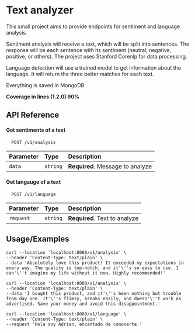 # Text analyzer

This small project aims to provide endpoints for sentiment and language analysis. 

Sentiment analysis will receive a text, which will be split into sentences. The response will be each sentence with its sentiment (neutral, negative, positive, or others). The project uses Stanford Corenlp for data processing. 

Language detection will use a trained model to get information about the language. It will return the three better matches for each text.

Everything is saved in MongoDB

**Coverage in lines (1.2.0) 90%**

## API Reference

#### Get sentiments of a text

```http
  POST /v1/analysis
```

| Parameter | Type     | Description                      |
| :-------- | :------- | :------------------------------- |
| `data`    | `string` | **Required**. Message to analyze |


#### Get langauge of a text

```http
  POST /v1/language
```

| Parameter | Type     | Description                   |
| :-------- | :------- | :---------------------------- |
| `request` | `string` | **Required**. Text to analyze |



## Usage/Examples

```cURL 
curl --location 'localhost:8080/v1/analysis' \
--header 'Content-Type: text/plain' \
--data 'Absolutely love this product! It exceeded my expectations in every way. The quality is top-notch, and it'\''s so easy to use. I can'\''t imagine my life without it now. Highly recommended!'
```
```cURL 
curl --location 'localhost:8080/v1/analysis' \
--header 'Content-Type: text/plain' \
--data 'I bought this product, and it'\''s been nothing but trouble from day one. It'\''s flimsy, breaks easily, and doesn'\''t work as advertised. Save your money and avoid this disappointment.'
```
```cURL 
curl --location 'localhost:8080/v1/language' \
--header 'Content-Type: text/plain' \
--request 'Hola soy Adrian, encantado de conocerte.'
```


